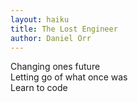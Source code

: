 ```yaml
---
layout: haiku
title: The Lost Engineer
author: Daniel Orr
---
```


Changing ones future<br>
Letting go of what once was<br>
Learn to code<br>
